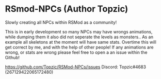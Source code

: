 # RSmod-NPCs (Author Topzic)
Slowly creating all NPCs within RSMod as a community!

This is in early development so many NPCs may have wrongs animations, while dumping them it also did not seperate the levels as monsters.. As an example all skeletons at the moment will have same stats. Overtime this will get correct by me, and with the help of other people! If any animations are wrong, or stats are wrong please feel free to open a an issue within the Github!

https://github.com/Topzic/RSMod-NPCs/issues
Discord: Topzic#4683 (267129422065172480)
